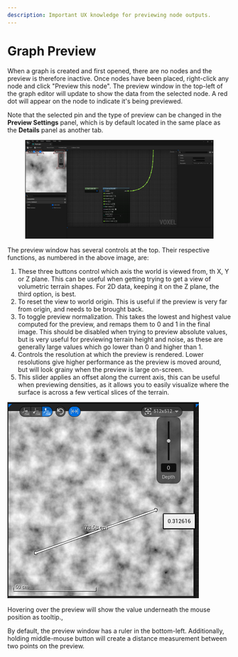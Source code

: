 ```yaml
---
description: Important UX knowledge for previewing node outputs.
---
```


# Graph Preview

When a graph is created and first opened, there are no nodes and the preview is therefore inactive. Once nodes have been placed, right-click any node and click "Preview this node". The preview window in the top-left of the graph editor will update to show the data from the selected node. A red dot will appear on the node to indicate it's being previewed.

Note that the selected pin and the type of preview can be changed in the **Preview Settings** panel, which is by default located in the same place as the **Details** panel as another tab. &#x20;

<figure><img src="../../.gitbook/assets/PreviewPic.png" alt=""><figcaption></figcaption></figure>

The preview window has several controls at the top. Their respective functions, as numbered in the above image, are:

1. These three buttons control which axis the world is viewed from, th X, Y or Z plane. This can be useful when getting trying to get a view of volumetric terrain shapes. For 2D data, keeping it on the Z plane, the third option, is best.&#x20;
2. To reset the view to world origin. This is useful if the preview is very far from origin, and needs to be brought back.
3. To toggle preview normalization. This takes the lowest and highest value computed for the preview, and remaps them to 0 and 1 in the final image. This should be disabled when trying to preview absolute values, but is very useful for previewing terrain height and noise, as these are generally large values which go lower than 0 and higher than 1.
4. Controls the resolution at which the preview is rendered. Lower resolutions give higher performance as the preview is moved around, but will look grainy when the preview is large on-screen. &#x20;
5. This slider applies an offset along the current axis, this can be useful when previewing densities, as it allows you to easily visualize where the surface is across a few vertical slices of the terrain.

<img src="../../.gitbook/assets/image (119).png" alt="" data-size="original">&#x20;

Hovering over the preview will show the value underneath the mouse position as tooltip.,

By default, the preview window has a ruler in the bottom-left. Additionally, holding middle-mouse button will create a distance measurement between two points on the preview.&#x20;
